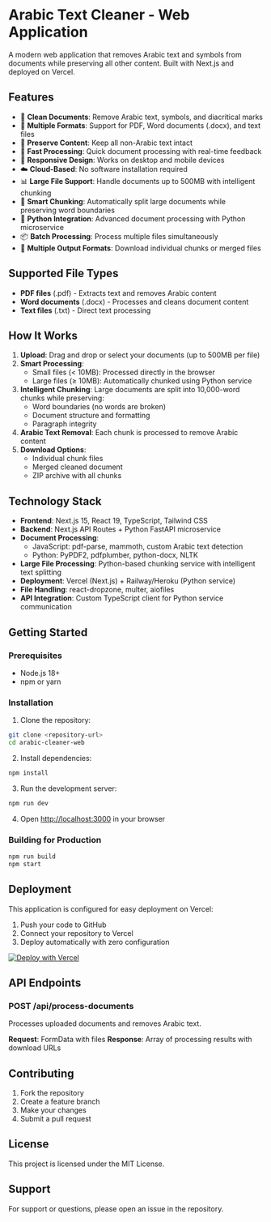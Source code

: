 # Arabic Text Cleaner - Web Application

A modern web application that removes Arabic text and symbols from documents while preserving all other content. Built with Next.js and deployed on Vercel.

## Features

- 🧹 **Clean Documents**: Remove Arabic text, symbols, and diacritical marks
- 📄 **Multiple Formats**: Support for PDF, Word documents (.docx), and text files
- 🎯 **Preserve Content**: Keep all non-Arabic text intact
- 🚀 **Fast Processing**: Quick document processing with real-time feedback
- 📱 **Responsive Design**: Works on desktop and mobile devices
- ☁️ **Cloud-Based**: No software installation required
- 📊 **Large File Support**: Handle documents up to 500MB with intelligent chunking
- 🔧 **Smart Chunking**: Automatically split large documents while preserving word boundaries
- 🐍 **Python Integration**: Advanced document processing with Python microservice
- 📦 **Batch Processing**: Process multiple files simultaneously
- 💾 **Multiple Output Formats**: Download individual chunks or merged files

## Supported File Types

- **PDF files** (.pdf) - Extracts text and removes Arabic content
- **Word documents** (.docx) - Processes and cleans document content
- **Text files** (.txt) - Direct text processing

## How It Works

1. **Upload**: Drag and drop or select your documents (up to 500MB per file)
2. **Smart Processing**:
   - Small files (< 10MB): Processed directly in the browser
   - Large files (≥ 10MB): Automatically chunked using Python service
3. **Intelligent Chunking**: Large documents are split into 10,000-word chunks while preserving:
   - Word boundaries (no words are broken)
   - Document structure and formatting
   - Paragraph integrity
4. **Arabic Text Removal**: Each chunk is processed to remove Arabic content
5. **Download Options**:
   - Individual chunk files
   - Merged cleaned document
   - ZIP archive with all chunks

## Technology Stack

- **Frontend**: Next.js 15, React 19, TypeScript, Tailwind CSS
- **Backend**: Next.js API Routes + Python FastAPI microservice
- **Document Processing**:
  - JavaScript: pdf-parse, mammoth, custom Arabic text detection
  - Python: PyPDF2, pdfplumber, python-docx, NLTK
- **Large File Processing**: Python-based chunking service with intelligent text splitting
- **Deployment**: Vercel (Next.js) + Railway/Heroku (Python service)
- **File Handling**: react-dropzone, multer, aiofiles
- **API Integration**: Custom TypeScript client for Python service communication

## Getting Started

### Prerequisites

- Node.js 18+
- npm or yarn

### Installation

1. Clone the repository:
```bash
git clone <repository-url>
cd arabic-cleaner-web
```

2. Install dependencies:
```bash
npm install
```

3. Run the development server:
```bash
npm run dev
```

4. Open [http://localhost:3000](http://localhost:3000) in your browser

### Building for Production

```bash
npm run build
npm start
```

## Deployment

This application is configured for easy deployment on Vercel:

1. Push your code to GitHub
2. Connect your repository to Vercel
3. Deploy automatically with zero configuration

[![Deploy with Vercel](https://vercel.com/button)](https://vercel.com/new/clone?repository-url=https://github.com/your-username/arabic-cleaner-web)

## API Endpoints

### POST /api/process-documents

Processes uploaded documents and removes Arabic text.

**Request**: FormData with files
**Response**: Array of processing results with download URLs

## Contributing

1. Fork the repository
2. Create a feature branch
3. Make your changes
4. Submit a pull request

## License

This project is licensed under the MIT License.

## Support

For support or questions, please open an issue in the repository.

